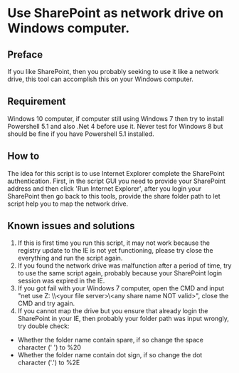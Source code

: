# Use SharePoint as network drive on Windows computer.


## Preface
If you like SharePoint, then you probably seeking to use it like a network drive, this tool can accomplish this on your Windows computer. 

## Requirement
Windows 10 computer, if computer still using Windows 7 then try to install Powershell 5.1  and also .Net 4 before use it.  Never test for Windows 8 but should be fine if you have Powershell 5.1 installed.

## How to
The idea for this script is to use Internet Explorer complete the SharePoint authentication.  First, in the script GUI you need to provide your SharePoint address and then click 'Run Internet Explorer', after you login your SharePoint then go back to this tools, provide the share folder path to let script help you to map the network drive.

## Known issues and solutions
1. If this is first time you run this script, it may not work because the registry update to the IE is not yet functioning, please try close the everything and run the script again.
2. If you found the network drive was malfunction after a period of time, try to use the same script again, probably because your SharePoint login session was expired in the IE.
3. If you got fail with your Windows 7 computer, open the CMD and input "net use Z: \\\\\<your file server\>\\<any share name NOT valid\>", close the CMD and try again.
4. If you cannot map the drive but you ensure that already login the SharePoint in your IE, then probably your folder path was input wrongly, try double check:
- Whether the folder name contain spare, if so change the space character (' ') to %20
- Whether the folder name contain dot sign, if so change the dot character ('.') to %2E
